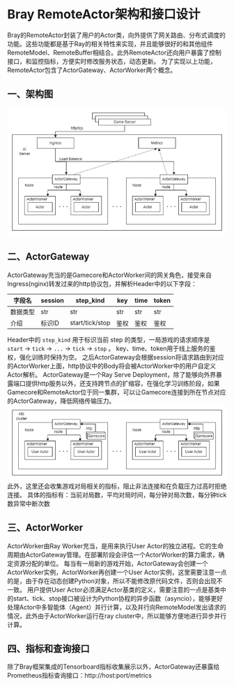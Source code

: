 # Bray RemoteActor架构和接口设计
Bray的RemoteActor封装了用户的Actor类，向外提供了网关路由、分布式调度的功能。这些功能都是基于Ray的相关特性来实现，并且能够很好的和其他组件RemoteModel、RemoteBuffer相结合。此外RemoteActor还向用户暴露了控制接口，和监控指标，方便实时修改服务状态，动态更新。
为了实现以上功能，RemoteActor包含了ActorGateway、ActorWorker两个概念。
## 一、架构图
![Bray Actor 架构图](../../docs/img/actor.png)
## 二、ActorGateway
ActorGateway充当的是Gamecore和ActorWorker间的网关角色，接受来自Ingress(nginx)转发过来的http协议包，并解析Header中的以下字段：

| 字段名    | session   | step_kind | key | time | token |
|----------|---------|----------|--------|----------|----------|
| 数据类型  | str   | str    | str   | str    | str    |
| 介绍      | 标识ID  | start/tick/stop | 鉴权 | 鉴权 | 鉴权 |

Header中的 `step_kind` 用于标识当前 step 的类型，一局游戏的请求顺序是 `start` -> `tick` -> `...` -> `tick` -> `stop` 。
key、time、token用于线上服务的鉴权，强化训练时保持为空。
之后ActorGateway会根据session将请求路由到对应的ActorWorker上面，http协议中的Body将会被ActorWorker中的用户自定义Actor解析。
ActorGateway是一个Ray Serve Deployment，除了能够向外界暴露端口提供http服务以外，还支持跨节点的扩缩容，在强化学习训练阶段，如果Gamecore和RemoteActor位于同一集群，可以让Gamecore连接到所在节点对应的ActorGateway，降低网络传输压力。
![gateway](../../docs/img/gateway.png)
此外，这里还会收集游戏对局相关的指标，阻止非法连接和在负载压力过高时拒绝连接。
具体的指标有：当前对局数，平均对局时间，每分钟对局次数，每分钟tick数异常中断次数
## 三、ActorWorker
ActorWorker由Ray Worker充当，是用来执行User Actor的独立进程。它的生命周期由ActorGateway管理。在部署阶段会评估一个ActorWorker的算力需求，确定资源分配的单位。
每当有一局新的游戏开始，ActorGateway会创建一个ActorWorker实例，ActorWorker再创建一个User Actor实例，这里需要注意一点的是，由于存在动态创建Python对象，所以不能修改原代码文件，否则会出现不一致。
用户提供User Actor必须满足Actor基类的定义，需要注意的一点是基类中的start、tick、stop接口被设计为Python协程的异步函数（asyncio），能够更好处理Actor中多智能体（Agent）并行计算，以及并行向RemoteModel发出请求的情况，此外由于ActorWorker运行在ray cluster中，所以能够方便地进行异步并行计算。
## 四、指标和查询接口
除了Bray框架集成的Tensorboard指标收集展示以外，ActorGateway还暴露给Prometheus指标查询接口：http://host:port/metrics
